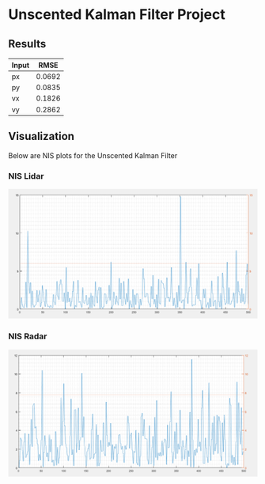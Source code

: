 # Unscented Kalman Filter Project 

## Results

| Input |  RMSE   |
| ----- | ------- |
|  px   | 0.0692 |
|  py   | 0.0835 |
|  vx   | 0.1826 |
|  vy   | 0.2862 |

## Visualization
Below are NIS plots for the Unscented Kalman Filter

### NIS Lidar

![NIS Ladar](NIS_Lidar.PNG)

### NIS Radar

![NIS Radar](NIS_Radar.PNG)
